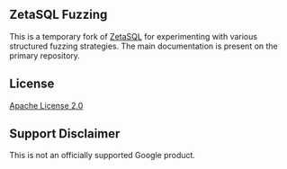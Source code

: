 ## ZetaSQL Fuzzing

This is a temporary fork of [ZetaSQL](https://www.github.com/google/zetasql)
for experimenting with various structured fuzzing strategies.  The main
documentation is present on the primary repository.

## License

[Apache License 2.0](LICENSE)

## Support Disclaimer
This is not an officially supported Google product.
